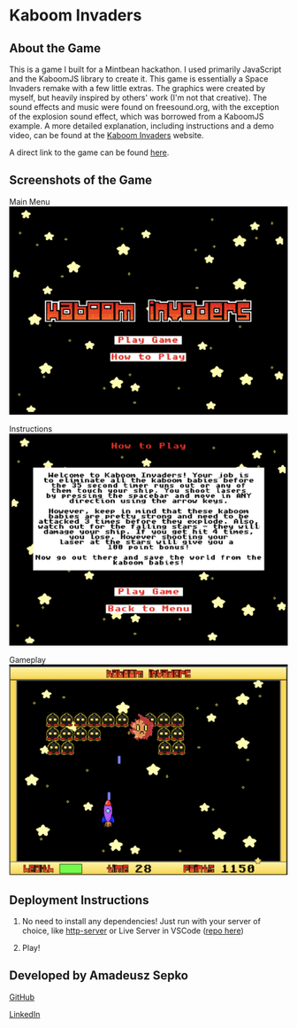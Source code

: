 # Kaboom Invaders

## **About the Game**

This is a game I built for a Mintbean hackathon. I used primarily JavaScript and the KaboomJS library to create it. This game is essentially a Space Invaders remake with a few little extras. The graphics were created by myself, but heavily inspired by others' work (I'm not that creative). The sound effects and music were found on freesound.org, with the exception of the explosion sound effect, which was borrowed from a KaboomJS example. A more detailed explanation, including instructions and a demo video, can be found at the [Kaboom Invaders](https://kaboom-invaders.netlify.app/) website.

A direct link to the game can be found [here](https://kaboom-invaders-game.netlify.app/).

## **Screenshots of the Game**

Main Menu
![main](./screenshot-main.png)

Instructions
![rules](./screenshot-rules.png)

Gameplay
![gameplay](./screenshot-gameplay.png)

## **Deployment Instructions**

1. No need to install any dependencies! Just run with your server of choice, like [http-server](https://github.com/http-party/http-server) or Live Server in VSCode ([repo here](https://github.com/ritwickdey/vscode-live-server))

2. Play!

## **Developed by Amadeusz Sepko**

[GitHub](https://github.com/amad3usz)

[LinkedIn](https://www.linkedin.com/in/amad3usz/)
